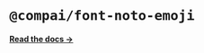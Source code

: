 # `@compai/font-noto-emoji`

[**Read the docs &rarr;**](https://components.ai/docs/typefaces/noto-emoji)
